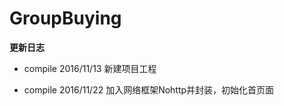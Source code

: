 # GroupBuying

**更新日志**

- compile  2016/11/13 新建项目工程

- compile  2016/11/22 加入网络框架Nohttp并封装，初始化首页面

